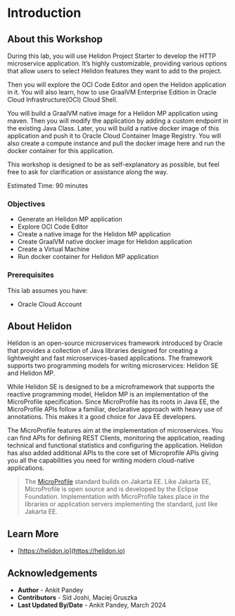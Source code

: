 # Introduction

## About this Workshop

During this lab, you will use Helidon Project Starter to develop the HTTP microservice application.  It’s highly customizable, providing various options that allow users to select Helidon features they want to add to the project.

Then you will explore the OCI Code Editor and open the Helidon application in it. You will also learn, how to use GraalVM Enterprise Edition in Oracle Cloud Infrastructure(OCI) Cloud Shell.

You will build a GraalVM native image for a Helidon MP application using maven. Then you will modify the application by adding a custom endpoint in the existing Java Class. Later, you will build a native docker image of this application and push it to Oracle Cloud Container Image Registry. You will also create a compute instance and pull the docker image here and run the docker container for this application.

This workshop is designed to be as self-explanatory as possible, but feel free to ask for clarification or assistance along the way.

Estimated Time: 90 minutes

### Objectives

* Generate an Helidon MP application
* Explore OCI Code Editor 
* Create a native image for the Helidon MP application
* Create GraalVM native docker image for Helidon application
* Create a Virtual Machine
* Run docker container for Helidon MP application

### Prerequisites
This lab assumes you have:
* Oracle Cloud Account


## About Helidon

Helidon is an open-source microservices framework introduced by Oracle that provides a collection of Java libraries designed for creating a lightweight and fast microservices-based applications. The framework supports two programming models for writing microservices: Helidon SE and Helidon MP.

While Helidon SE is designed to be a microframework that supports the reactive programming model, Helidon MP is an implementation of the MicroProfile specification. Since MicroProfile has its roots in Java EE, the MicroProfile APIs follow a familiar, declarative approach with heavy use of annotations. This makes it a good choice for Java EE developers.

The MicroProfile features aim at the implementation of microservices. You can find APIs for defining REST Clients, monitoring the application, reading technical and functional statistics and configuring the application.
Helidon has also added additional APIs to the core set of Microprofile APIs giving you all the capabilities you need for writing modern cloud-native applications.

> The [MicroProfile](https://microprofile.io/) standard builds on Jakarta EE. Like Jakarta EE, MicroProfile is open source and is developed by the Eclipse Foundation. Implementation with MicroProfile takes place in the libraries or application servers implementing the standard, just like Jakarta EE.

## Learn More

* [https://helidon.io](https://helidon.io)

## Acknowledgements

* **Author** -  Ankit Pandey
* **Contributors** - Sid Joshi, Maciej Gruszka
* **Last Updated By/Date** - Ankit Pandey, March 2024
